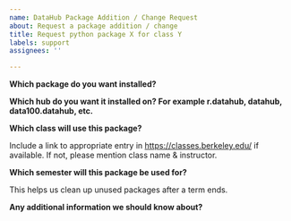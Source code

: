 ```yaml
---
name: DataHub Package Addition / Change Request
about: Request a package addition / change
title: Request python package X for class Y
labels: support
assignees: ''

---
```


**Which package do you want installed?**

**Which hub do you want it installed on?  For example r.datahub, datahub, data100.datahub, etc.**

**Which class will use this package?**

Include a link to appropriate entry in https://classes.berkeley.edu/ if available. If not, please mention class name & instructor.

**Which semester will this package be used for?**

This helps us clean up unused packages after a term ends.

**Any additional information we should know about?**
